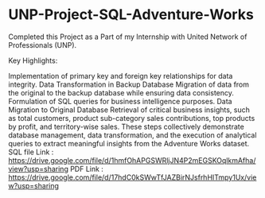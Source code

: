 # UNP-Project-SQL-Adventure-Works
Completed this Project as a Part of my Internship with United Network of Professionals (UNP).

Key Highlights:

Implementation of primary key and foreign key relationships for data integrity.
Data Transformation in Backup Database
Migration of data from the original to the backup database while ensuring data consistency.
Formulation of SQL queries for business intelligence purposes.
Data Migration to Original Database
Retrieval of critical business insights, such as total customers, product sub-category sales contributions, top products by profit, and territory-wise sales.
These steps collectively demonstrate database management, data transformation, and the execution of analytical queries to extract meaningful insights from the Adventure Works dataset.
SQL file Link : https://drive.google.com/file/d/1hmfOhAPGSWRljJN4P2mEGSKOqlkmAfha/view?usp=sharing
PDF Link : https://drive.google.com/file/d/17hdC0kSWwTfJAZBirNJsfrhHITmpy1Ux/view?usp=sharing

